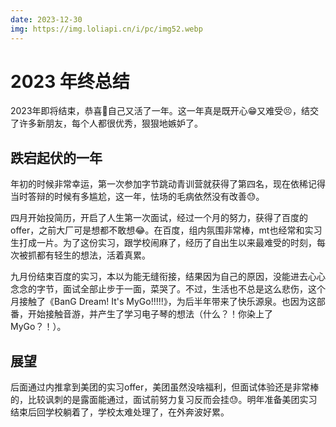 ```yaml
---
date: 2023-12-30
img: https://img.loliapi.cn/i/pc/img52.webp
---
```


# 2023 年终总结

2023年即将结束，恭喜🎉自己又活了一年。这一年真是既开心😁又难受😣，结交了许多新朋友，每个人都很优秀，狠狠地嫉妒了。

<!--truncate-->

## 跌宕起伏的一年

年初的时候非常幸运，第一次参加字节跳动青训营就获得了第四名，现在依稀记得当时答辩的时候有多尴尬，这一年，怯场的毛病依然没有改善😓。

四月开始投简历，开启了人生第一次面试，经过一个月的努力，获得了百度的offer，之前大厂可是想都不敢想😂。在百度，组内氛围非常棒，mt也经常和实习生打成一片。为了这份实习，跟学校闹麻了，经历了自出生以来最难受的时刻，每次被抓都有轻生的想法，活着真累。

九月份结束百度的实习，本以为能无缝衔接，结果因为自己的原因，没能进去心心念念的字节，面试全部止步于一面，菜哭了。不过，生活也不总是这么悲伤，这个月接触了《BanG Dream! It's MyGo!!!!!》，为后半年带来了快乐源泉。也因为这部番，开始接触音游，并产生了学习电子琴的想法（什么？！你染上了MyGo？！）。

## 展望

后面通过内推拿到美团的实习offer，美团虽然没啥福利，但面试体验还是非常棒的，比较讽刺的是露面能通过，面试前努力复习反而会挂😓。明年准备美团实习结束后回学校躺着了，学校太难处理了，在外奔波好累。
